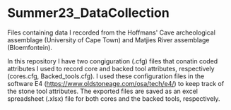 # Summer23_DataCollection
Files containing data I recorded from the Hoffmans' Cave archeological assemblage (University of Cape Town) and Matjies River assemblage (Bloemfontein).

In this repository I have two congiguration (.cfg) files that conatin coded attributes I used to record core and backed tool attributes, respectively (cores.cfg, Backed_tools.cfg). I used these configuration files in the software E4 (https://www.oldstoneage.com/osa/tech/e4/) to keep track of the stone tool attributes. The exported files are saved as an excel spreadsheet (.xlsx) file for both cores and the backed tools, respectively.
